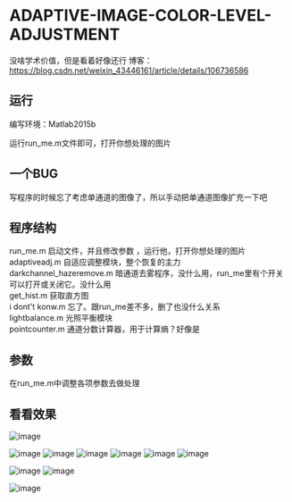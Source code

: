 # ADAPTIVE-IMAGE-COLOR-LEVEL-ADJUSTMENT
没啥学术价值，但是看着好像还行
博客：https://blog.csdn.net/weixin_43446161/article/details/106736586
## 运行

编写环境：Matlab2015b

运行run_me.m文件即可，打开你想处理的图片
## 一个BUG
写程序的时候忘了考虑单通道的图像了，所以手动把单通道图像扩充一下吧
## 程序结构
run_me.m 启动文件，并且修改参数 ，运行他，打开你想处理的图片  
adaptiveadj.m 自适应调整模块，整个恢复的主力  
darkchannel_hazeremove.m 暗通道去雾程序，没什么用，run_me里有个开关可以打开或关闭它。没什么用  
get_hist.m 获取直方图  
i dont't konw.m 忘了。跟run_me差不多，删了也没什么关系  
lightbalance.m 光照平衡模块  
pointcounter.m 通道分数计算器，用于计算熵？好像是  

## 参数
在run_me.m中调整各项参数去做处理  

## 看看效果

![image](https://github.com/liuchangji/ADAPTIVE-IMAGE-COLOR-LEVEL-ADJUSTMENT/blob/master/results/fish.png)

![image](https://github.com/liuchangji/ADAPTIVE-IMAGE-COLOR-LEVEL-ADJUSTMENT/blob/master/results/1.PNG)
![image](https://github.com/liuchangji/ADAPTIVE-IMAGE-COLOR-LEVEL-ADJUSTMENT/blob/master/results/123123.png)
![image](https://github.com/liuchangji/ADAPTIVE-IMAGE-COLOR-LEVEL-ADJUSTMENT/blob/master/results/%E5%85%89%E5%B9%B3%E8%A1%A1.png)
![image](https://github.com/liuchangji/ADAPTIVE-IMAGE-COLOR-LEVEL-ADJUSTMENT/blob/master/results/%E5%BE%AE%E4%BF%A1%E5%9B%BE%E7%89%87_20200520112057.png)
![image](https://github.com/liuchangji/ADAPTIVE-IMAGE-COLOR-LEVEL-ADJUSTMENT/blob/master/results/%E5%BE%AE%E4%BF%A1%E6%88%AA%E5%9B%BE_20200320183026.png)
![image](https://github.com/liuchangji/ADAPTIVE-IMAGE-COLOR-LEVEL-ADJUSTMENT/blob/master/results/%E6%8D%95%E8%8E%B75.PNG)



![image](https://github.com/liuchangji/ADAPTIVE-IMAGE-COLOR-LEVEL-ADJUSTMENT/blob/master/results/%E6%8D%95%E8%8E%B77.PNG)
![image](https://github.com/liuchangji/ADAPTIVE-IMAGE-COLOR-LEVEL-ADJUSTMENT/blob/master/results/%E6%8D%95%E8%8E%B76.PNG)

![image](https://github.com/liuchangji/ADAPTIVE-IMAGE-COLOR-LEVEL-ADJUSTMENT/blob/master/results/水下.png)




